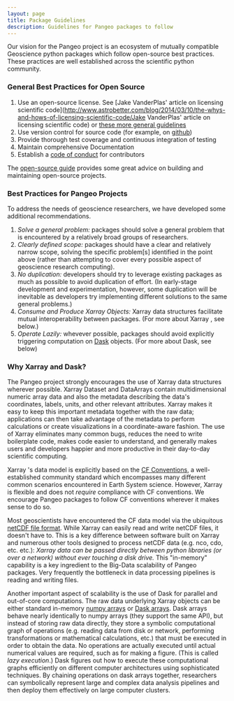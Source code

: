 ```yaml
---
layout: page
title: Package Guidelines
description: Guidelines for Pangeo packages to follow
---
```


Our vision for the Pangeo project is an ecosystem of mutually compatible
Geoscience python packages which follow open-source best practices.
These practices are well established across the scientific python community.


### General Best Practices for Open Source

1. Use an open-source license. See [Jake VanderPlas' article on licensing scientific code](http://www.astrobetter.com/blog/2014/03/10/the-whys-and-hows-of-licensing-scientific-code/Jake VanderPlas' article on licensing scientific code) or [these more general guidelines](https://choosealicense.com/)
1. Use version control for source code (for example, on [github](http://github.org))
1. Provide thorough test coverage and continuous integration of testing
1. Maintain comprehensive Documentation
1. Establish a [code of conduct](https://opensource.guide/code-of-conduct/) for contributors

The [open-source guide](https://opensource.guide/) provides some great advice on
building and maintaining open-source projects.

### Best Practices for Pangeo Projects

To address the needs of geoscience researchers, we have developed some
additional recommendations.

1. _Solve a general problem:_ packages should solve a general problem
that is encountered by a relatively broad groups of researchers.
1. _Clearly defined scope:_ packages should have a clear and relatively
narrow scope, solving the specific problem[s] identified in the point above
(rather than attempting to cover every possible aspect of geoscience research
computing).
1. _No duplication:_ developers should try to leverage existing
packages as much as possible to avoid duplication of effort. (In early-stage
development and experimentation, however, some duplication will be
inevitable as developers try implementing different solutions to the same
general problems.)
1. _Consume and Produce Xarray  Objects:_ Xarray  data structures facilitate
mutual interoperability between packages. (For more about Xarray , see below.)
1. _Operate Lazily:_ whevever possible, packages should avoid explicitly
triggering computation on [Dask](http://dask.pydata.org/en/latest/array.html)
objects. (For more about Dask, see below)


### Why Xarray  and Dask?

The Pangeo project strongly encourages the use of Xarray  data structures
wherever possible.
Xarray  Dataset and DataArrays contain multidimensional
numeric array data and also the metadata describing the data's coordinates,
labels, units, and other relevant attributes.
Xarray  makes it easy to keep this important metadata together with the raw data;
applications can then take advantage of the metadata to perform calculations
or create visualizations in a coordinate-aware fashion.
The use of Xarray  eliminates many common bugs, reduces the need to write
boilerplate code, makes code easier to understand, and generally makes users
and developers happier and more productive in their day-to-day scientific
computing.


Xarray 's data model is explicitly based on the
[CF Conventions](http://cfconventions.org/), a
well-established community standard which encompasses many different common
scenarios encountered in Earth System science.
However, Xarray  is flexible and does not _require_ compliance with CF
conventions.
We encourage Pangeo packages to follow CF conventions wherever it makes sense
to do so.

Most geoscientists have encountered the CF data model via the ubiquitous
[netCDF file format](https://www.unidata.ucar.edu/software/netcdf/).
While Xarray  can easily read and write netCDF files, it doesn't have to.
This is a key difference between software built on Xarray  and numerous
other tools designed to process netCDF data (e.g. nco, cdo, etc. etc.):
_Xarray  data can be passed directly between python libraries (or over a
network) without ever touching a disk drive._
This "in-memory" capability is a key ingredient to the Big-Data scalability of
Pangeo packages.
Very frequently the bottleneck in data processing pipelines is reading and
writing files.

Another important aspect of scalability is the use of Dask for parallel and
out-of-core computations. The raw data underlying Xarray  objects can be either
standard in-memory [numpy arrays](http://www.numpy.org/) or
[Dask arrays](http://dask.pydata.org/en/latest/array.html).
Dask arrays behave nearly
identically to numpy arrays (they support the same API), but instead of storing
raw data directly, they store a symbolic computational graph of operations
(e.g. reading data from disk or network, performing transformations or
mathematical calculations, etc.) that must be executed in order to obtain the
data. No operations are actually executed until actual numerical values are
required, such as for making a figure. (This is called _lazy execution_.)
Dask figures out how to execute these computational graphs efficiently on
different computer architectures using sophisticated techniques.
By chaining operations on dask arrays together, researchers can symbolically
represent large and complex data analysis pipelines and then deploy them
effectively on large computer clusters.
